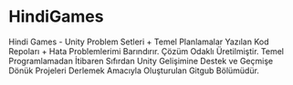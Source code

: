 # HindiGames
Hindi Games - Unity Problem Setleri + Temel Planlamalar
Yazılan Kod Repoları + Hata Problemlerimi Barındırır. Çözüm Odaklı Üretilmiştir.
Temel Programlamadan İtibaren Sıfırdan Unity Gelişimine Destek ve Geçmişe Dönük Projeleri Derlemek Amacıyla Oluşturulan Gitgub Bölümüdür.
